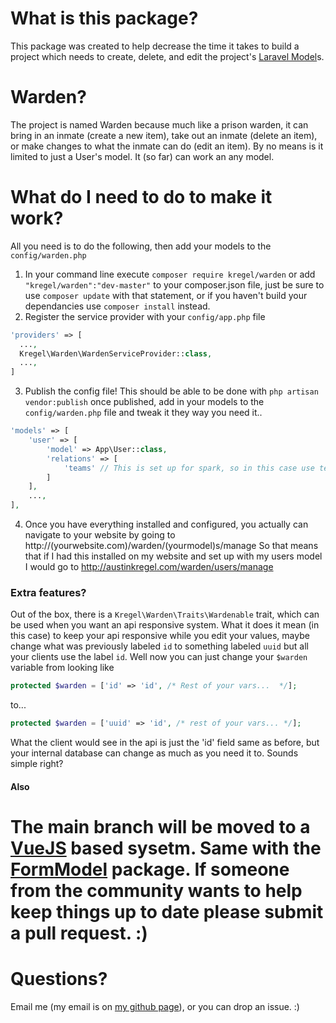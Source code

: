 # What is this package?
This package was created to help decrease the time it takes to build a project
which needs to create, delete, and edit the project's [Laravel Model](http://laravel.com/docs/master/eloquent)s.

# Warden?
The project is named Warden because much like a prison warden, it can bring in an inmate (create a new item), take out an inmate (delete an item), or make changes to what the inmate can do
(edit an item). By no means is it limited to just a User's model. It (so far) can work an any model.

# What do I need to do to make it work?
All you need is to do the following, then add your models to the `config/warden.php`
 
  1.  In your command line execute `composer require kregel/warden` or add `"kregel/warden":"dev-master"` to your composer.json
      file, just be sure to use `composer update` with that statement,
      or if you haven't build your dependancies use `composer install` instead.
  2.  Register the service provider with your `config/app.php` file
  
  ```php
  'providers' => [
    ...,
    Kregel\Warden\WardenServiceProvider::class,
    ...,
  ]
  ```
  3.  Publish the config file! This should be able to be done with `php artisan vendor:publish` once published, add in your
      models to the `config/warden.php` file and tweak it they way you need it..

```php
'models' => [
    'user' => [
        'model' => App\User::class,
        'relations' => [
            'teams' // This is set up for spark, so in this case use teams.
        ]
    ],
    ...,
],
```
  4.  Once you have everything installed and configured, you actually can navigate to your website by going to http://(yourwebsite.com)/warden/(yourmodel)s/manage
      So that means that if I had this installed on my website and set up with my users model I would go to http://austinkregel.com/warden/users/manage

### Extra features?
Out of the box, there is a `Kregel\Warden\Traits\Wardenable` trait, which can be used when you want an api responsive system. What it does it mean (in this case) to keep your api 
responsive while you edit your values, maybe change what was previously labeled `id` to something labeled `uuid` but all your clients use the label `id`. Well now you can just change 
your `$warden` variable from looking like 

```php 
protected $warden = ['id' => 'id', /* Rest of your vars...  */]; 
``` 

to... 

```php 
protected $warden = ['uuid' => 'id', /* rest of your vars... */]; 
``` 

What the client would see in the api is just the 'id' field same as before, but your internal database can change as much as you need it to. Sounds simple right?

#### Also
The main branch will be moved to a [VueJS](http://vuejs.org) based sysetm. Same with the [FormModel](http://github.com/austinkregel/formmodel) package. If someone from the community 
wants to help keep things up to date please submit a pull request. :)
=======

# Questions?
Email me (my email is on [my github page](http://github.com/austinkregel)), or you can drop an issue. :)
